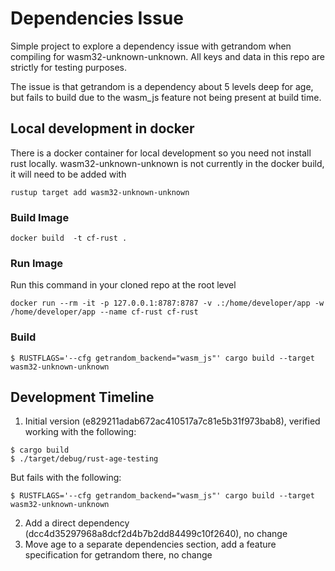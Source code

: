 # Dependencies Issue
Simple project to explore a dependency issue with getrandom when compiling for wasm32-unknown-unknown.  All keys and data in this repo are strictly for testing purposes.  

The issue is that getrandom is a dependency about 5 levels deep for age, but fails to build due to the wasm_js feature not being present at build time.

## Local development in docker
There is a docker container for local development so you need not install rust locally.  wasm32-unknown-unknown is not currently in the docker build, it will need to be added with 
```
rustup target add wasm32-unknown-unknown
```


### Build Image
```
docker build  -t cf-rust .
```
### Run Image
Run this command in your cloned repo at the root level
```
docker run --rm -it -p 127.0.0.1:8787:8787 -v .:/home/developer/app -w /home/developer/app --name cf-rust cf-rust
```
### Build
```
$ RUSTFLAGS='--cfg getrandom_backend="wasm_js"' cargo build --target wasm32-unknown-unknown
```

## Development Timeline

1. Initial version (e829211adab672ac410517a7c81e5b31f973bab8), verified working with the following:
```
$ cargo build
$ ./target/debug/rust-age-testing
```
But fails with the following:
```
$ RUSTFLAGS='--cfg getrandom_backend="wasm_js"' cargo build --target wasm32-unknown-unknown
```
2. Add a direct dependency (dcc4d35297968a8dcf2d4b7b2dd84499c10f2640), no change
3. Move age to a separate dependencies section, add a feature specification for getrandom there, no change


